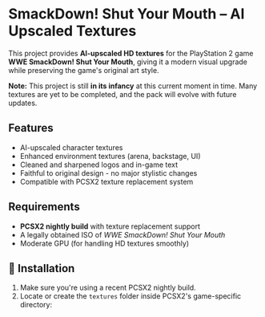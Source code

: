 # SmackDown! Shut Your Mouth – AI Upscaled Textures

This project provides **AI-upscaled HD textures** for the PlayStation 2 game **WWE SmackDown! Shut Your Mouth**, giving it a modern visual upgrade while preserving the game's original art style.

**Note:** This project is still **in its infancy** at this current moment in time. Many textures are yet to be completed, and the pack will evolve with future updates.


## Features

-  AI-upscaled character textures 
-  Enhanced environment textures (arena, backstage, UI)
-  Cleaned and sharpened logos and in-game text
-  Faithful to original design - no major stylistic changes
-  Compatible with PCSX2 texture replacement system

## Requirements

- **PCSX2 nightly build** with texture replacement support
- A legally obtained ISO of *WWE SmackDown! Shut Your Mouth*
- Moderate GPU (for handling HD textures smoothly)

## 📁 Installation

1. Make sure you're using a recent PCSX2 nightly build.
2. Locate or create the `textures` folder inside PCSX2's game-specific directory:

